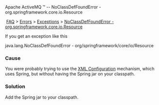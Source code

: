 Apache ActiveMQ ™ -- NoClassDefFoundError - org.springframework.core.io.Resource 

 [FAQ](/FAQ/index.md) > [Errors](../../../FAQ/errors.md) > [Exceptions](../../../FAQ/Errors/exceptions.md) > [NoClassDefFoundError - org.springframework.core.io.Resource](noclassdeffounderror-orgspringframeworkcoreioreDevelopers/source.md)


If you get an exception like this

java.lang.NoClassDefFoundError - org/springframework/core/io/Resource

### Cause

You were probably trying to use the [XML Configuration](xml-Community/FAQ/configuration.md) mechanism, which uses Spring, but without having the Spring jar on your classpath.

### Solution

Add the Spring jar to your classpath.


